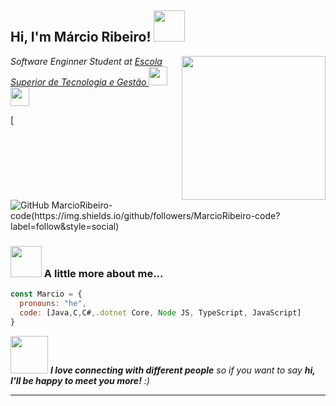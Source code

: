 <h2> Hi, I'm Márcio Ribeiro! <img src="https://media.giphy.com/media/mGcNjsfWAjY5AEZNw6/giphy.gif" width="50"></h2>
<img align='right' src="https://cdn-icons-png.flaticon.com/512/1995/1995485.png" width="230">
<p><em>Software Enginner Student at <a href="https://www.estg.ipp.pt">Escola Superior de Tecnologia e Gestão </a><img src="https://media.giphy.com/media/fYSnHlufseco8Fh93Z/giphy.gif" width="30"></br><img src="https://media.giphy.com/media/WUlplcMpOCEmTGBtBW/giphy.gif" width="30"> 
</em></p>


[![GitHub MarcioRibeiro-code(https://img.shields.io/github/followers/MarcioRibeiro-code?label=follow&style=social)](https://github.com/MarcioRibeiro-code)


### <img src="https://media.giphy.com/media/VgCDAzcKvsR6OM0uWg/giphy.gif" width="50"> A little more about me...  

```javascript
const Marcio = {
  pronouns: "he",
  code: [Java,C,C#,.dotnet Core, Node JS, TypeScript, JavaScript]
}
```

<img src="https://media.giphy.com/media/LnQjpWaON8nhr21vNW/giphy.gif" width="60"> <em><b>I love connecting with different people</b> so if you want to say <b>hi, I'll be happy to meet you more!</b> :)</em>

---
